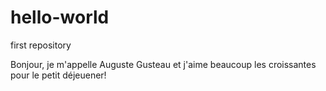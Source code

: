 # hello-world
first repository

Bonjour, je m'appelle Auguste Gusteau et j'aime beaucoup les croissantes pour le petit déjeuener!
